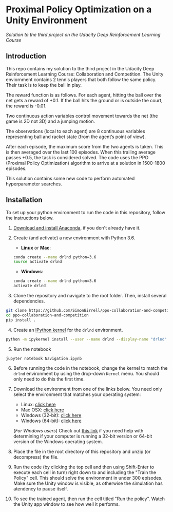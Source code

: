# Proximal Policy Optimization on a Unity Environment
*Solution to the third project on the Udacity Deep Reinforcement Learning Course*

## Introduction
This repo contains my solution to the third project in the Udacity Deep Reinforcement Learning Course: Collaboration and Competition. The Unity enviornment contains 2 tennis players that both follow the same policy. Their task is to keep the ball in play.

The reward function is as follows. For each agent, hitting the ball over the net gets a reward of +0.1. If the ball hits the ground or is outside the court, the reward is -0.01. 

Two continuous action variables control movement towards the net (the game is 2D not 3D) and a jumping motion.

The observations (local to each agent) are 8 continuous variables representing ball and racket state (from the agent’s point of view).

After each episode, the maximum score from the two agents is taken. This is then averaged over the last 100 episodes. When this trailing average passes +0.5, the task is considered solved.
The code uses the PPO (Proximal Policy Optimization) algorithm to arrive at a solution in 1500-1800 episodes.

This solution contains some new code to perform automated hyperparameter searches.

## Installation

To set up your python environment to run the code in this repository, follow the instructions below.

1. [Download and install Anaconda](https://www.anaconda.com/download/), if you don't already have it.


2. Create (and activate) a new environment with Python 3.6.

	- __Linux__ or __Mac__: 
	```bash
	conda create --name drlnd python=3.6
	source activate drlnd
	```
	- __Windows__: 
	```bash
	conda create --name drlnd python=3.6 
	activate drlnd
	```
	
3. Clone the repository and navigate to the root folder.  Then, install several dependencies.
```bash
git clone https://github.com/SimonBirrell/ppo-collaboration-and-competition.git
cd ppo-collaboration-and-competition
pip install .
```

4. Create an [IPython kernel](http://ipython.readthedocs.io/en/stable/install/kernel_install.html) for the `drlnd` environment.  
```bash
python -m ipykernel install --user --name drlnd --display-name "drlnd"
```

5. Run the notebook
```bash
jupyter notebook Navigation.ipynb
```

6. Before running the code in the notebook, change the kernel to match the `drlnd` environment by using the drop-down `Kernel` menu. You should only need to do this the first time. 

7. Download the environment from one of the links below.  You need only select the environment that matches your operating system:
    - Linux: [click here](https://s3-us-west-1.amazonaws.com/udacity-drlnd/P3/Tennis/Tennis_Linux.zip)
    - Mac OSX: [click here](https://s3-us-west-1.amazonaws.com/udacity-drlnd/P3/Tennis/Tennis.app.zip)
    - Windows (32-bit): [click here](https://s3-us-west-1.amazonaws.com/udacity-drlnd/P3/Tennis/Tennis_Windows_x86.zip)
    - Windows (64-bit): [click here](https://s3-us-west-1.amazonaws.com/udacity-drlnd/P3/Tennis/Tennis_Windows_x86_64.zip)
    
    (_For Windows users_) Check out [this link](https://support.microsoft.com/en-us/help/827218/how-to-determine-whether-a-computer-is-running-a-32-bit-version-or-64) if you need help with determining if your computer is running a 32-bit version or 64-bit version of the Windows operating system.

8. Place the file in the root directory of this repository and unzip (or decompress) the file. 

9. Run the code (by clicking the top cell and then using Shift-Enter to execute each cell in turn) right down to and including the "Train the Policy" cell. This should solve the environment in under 300 episodes. Make sure the Unity window is visible, as otherwise the simulation has atendency to pause itself.

10. To see the trained agent, then run the cell titled "Run the policy". Watch the Unity app window to see how well it performs.

